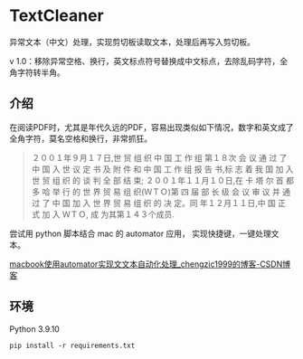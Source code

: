 # TextCleaner
异常文本（中文）处理，实现剪切板读取文本，处理后再写入剪切板。

v 1.0：移除异常空格、换行，英文标点符号替换成中文标点，去除乱码字符，全角字符转半角。

## 介绍

在阅读PDF时，尤其是年代久远的PDF，容易出现类似如下情况，数字和英文成了全角字符，莫名空格和换行，非常抓狂。

> ２００１年９月１７日,世 贸 组 织 中 国 工 作 组 第１８次 会 议 通 过 了 中 国 入 世 议
> 定 书 及 附 件 和 中 国 工 作 组 报 告 书,标 志 着 我 国 加 入 世 贸 组 织 的 谈 判 全 部 结 束;
> ２００１年１１月１０日,在 卡 塔 尔 首 都 多 哈 举 行 的 世 界 贸 易 组 织(ＷＴＯ)第 四 届 
> 部 长 级 会 议 审 议 并 通 过 了 中 国 加 入 世 界 贸 易 组 织 的 决 定。同 年１２月１１日,中 国
> 正 式 加 入 ＷＴＯ, 成 为其第１４３个成员.

尝试用 python 脚本结合 mac 的 automator 应用， 实现快捷键，一键处理文本。

[macbook使用automator实现文文本自动化处理_chengzic1999的博客-CSDN博客](https://blog.csdn.net/caozicheng1999/article/details/124850846)

## 环境

Python 3.9.10 

```
pip install -r requirements.txt
```





